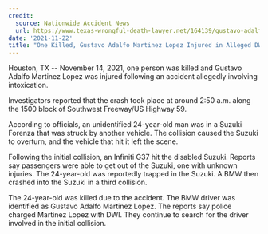 ```yaml
---
credit:
  source: Nationwide Accident News
  url: https://www.texas-wrongful-death-lawyer.net/164139/gustavo-adalfo-martinez-lopez-alleged-dwi-accident-houston-tx.htm
date: '2021-11-22'
title: "One Killed, Gustavo Adalfo Martinez Lopez Injured in Alleged DWI Accident in Houston, TX"
---
```

Houston, TX -- November 14, 2021, one person was killed and Gustavo Adalfo Martinez Lopez was injured following an accident allegedly involving intoxication.

Investigators reported that the crash took place at around 2:50 a.m. along the 1500 block of Southwest Freeway/US Highway 59.

According to officials, an unidentified 24-year-old man was in a Suzuki Forenza that was struck by another vehicle. The collision caused the Suzuki to overturn, and the vehicle that hit it left the scene.

Following the initial collision, an Infiniti G37 hit the disabled Suzuki. Reports say passengers were able to get out of the Suzuki, one with unknown injuries. The 24-year-old was reportedly trapped in the Suzuki. A BMW then crashed into the Suzuki in a third collision.

The 24-year-old was killed due to the accident. The BMW driver was identified as Gustavo Adalfo Martinez Lopez. The reports say police charged Martinez Lopez with DWI. They continue to search for the driver involved in the initial collision.
